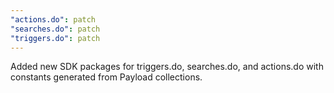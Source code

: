 ```yaml
---
"actions.do": patch
"searches.do": patch
"triggers.do": patch
---
```


Added new SDK packages for triggers.do, searches.do, and actions.do with constants generated from Payload collections.
